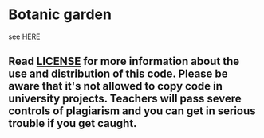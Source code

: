# Botanic garden 

see [HERE](https://github.com/gemarico/MyWallapop-NodeJS/blob/master/LICENSE)
 

## __**Read [LICENSE](https://github.com/gemarico/BotanicGarden/blob/master/LICENSE) for more information about the use and distribution of this code. Please be aware that it's not allowed to copy code in university projects. Teachers will pass severe controls of plagiarism and you can get in serious trouble if you get caught.**__
